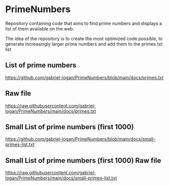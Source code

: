 # PrimeNumbers
Repository containing code that aims to find prime numbers and displays a list of them available on the web.

The idea of ​​the repository is to create the most optimized code possible, to generate increasingly larger prime numbers and add them to the primes.txt list

## List of prime numbers
https://github.com/gabriel-logan/PrimeNumbers/blob/main/docs/primes.txt

## Raw file
https://raw.githubusercontent.com/gabriel-logan/PrimeNumbers/main/docs/primes.txt

## Small List of prime numbers (first 1000)
https://github.com/gabriel-logan/PrimeNumbers/blob/main/docs/small-primes-list.txt

## Small List of prime numbers (first 1000) Raw file
https://raw.githubusercontent.com/gabriel-logan/PrimeNumbers/main/docs/small-primes-list.txt